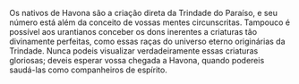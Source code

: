 ﻿Os nativos de Havona são a criação direta da Trindade do Paraíso, e seu número está além da conceito de vossas mentes circunscritas. Tampouco é possível aos urantianos conceber os dons inerentes a criaturas tão divinamente perfeitas, como essas raças do universo eterno originárias da Trindade. Nunca podeis visualizar verdadeiramente essas criaturas gloriosas; deveis esperar  vossa chegada a Havona, quando podereis saudá-las como companheiros de espírito.